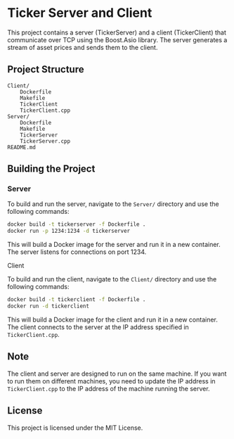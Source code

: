 # Ticker Server and Client

This project contains a server (TickerServer) and a client (TickerClient) that communicate over TCP using the Boost.Asio library. The server generates a stream of asset prices and sends them to the client.

## Project Structure

````plaintext
Client/
    Dockerfile
    Makefile
    TickerClient
    TickerClient.cpp
Server/
    Dockerfile
    Makefile
    TickerServer
    TickerServer.cpp
README.md
````

## Building the Project

### Server

To build and run the server, navigate to the `Server/` directory and use the following commands:

```bash
docker build -t tickerserver -f Dockerfile .
docker run -p 1234:1234 -d tickerserver
```

This will build a Docker image for the server and run it in a new container. The server listens for connections on port 1234.

Client

To build and run the client, navigate to the `Client/` directory and use the following commands:

```bash
docker build -t tickerclient -f Dockerfile .
docker run -d tickerclient
```

This will build a Docker image for the client and run it in a new container. The client connects to the server at the IP address specified in `TickerClient.cpp`.

## Note

The client and server are designed to run on the same machine. If you want to run them on different machines, you need to update the IP address in `TickerClient.cpp` to the IP address of the machine running the server.

## License

This project is licensed under the MIT License.
